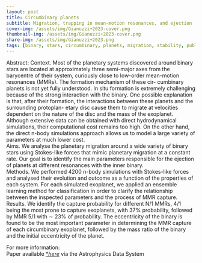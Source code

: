 ```yaml
---
layout: post
title: Circumbinary planets
subtitle: Migration, trapping in mean-motion resonances, and ejection
cover-img: /assets/img/Gianuzzi+2023-cover.png
thumbnail-img: /assets/img/Gianuzzi+2023-cover.png
share-img: /assets/img/Gianuzzi+2023.png
tags: [binary, stars, circumbinary, planets, migration, stability, publication]
---
```


Abstract: Context. Most of the planetary systems discovered around binary stars are located at
approximately three semi-major axes from the barycentre of their system, curiously close to low-order
mean-motion resonances (MMRs). The formation mechanism of these cir- cumbinary planets is not yet
fully understood. In situ formation is extremely challenging because of the strong interaction with
the binary. One possible explanation is that, after their formation, the interactions between these
planets and the surrounding protoplan- etary disc cause them to migrate at velocities dependent on
the nature of the disc and the mass of the exoplanet. Although extensive data can be obtained with
direct hydrodynamical simulations, their computational cost remains too high. On the other hand, the
direct n-body simulations approach allows us to model a large variety of parameters at much lower cost.  
Aims. We analyse the planetary migration around a wide variety of binary stars using Stokes-like forces
that mimic planetary migration at a constant rate. Our goal is to identify the main parameters responsible
for the ejection of planets at different resonances with the inner binary.  
Methods. We performed 4200 n-body simulations with Stokes-like forces and analysed their evolution and
outcome as a function of the properties of each system. For each simulated exoplanet, we applied an ensemble
learning method for classification in order to clarify the relationship between the inspected parameters and
the process of MMR capture.  
Results. We identify the capture probability for different N/1 MMRs, 4/1 being the most prone to capture
exoplanets, with 37% probability, followed by MMR 5/1 with ∼ 23% of probability. The eccentricity of the
binary is found to be the most important parameter in determining the MMR capture of each circumbinary
exoplanet, followed by the mass ratio of the binary and the initial eccentricity of the planet.


For more information:  
Paper available [**here*](https://ui.adsabs.harvard.edu/abs/2022arXiv221108520G/abstract) via the Astrophysics Data System
